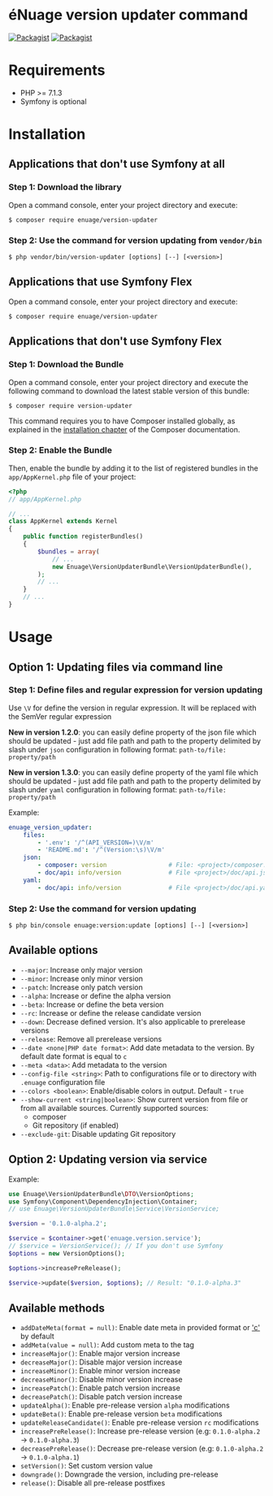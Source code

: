 éNuage version updater command
=======================

[![Packagist](https://img.shields.io/packagist/v/enuage/version-updater.svg)](https://packagist.org/packages/enuage/version-updater)
[![Packagist](https://img.shields.io/packagist/l/enuage/version-updater.svg)](https://packagist.org/packages/enuage/version-updater)

Requirements
============

- PHP >= 7.1.3
- Symfony is optional

Installation
============

Applications that don't use Symfony at all
----------------------------------

### Step 1: Download the library

Open a command console, enter your project directory and execute:

```console
$ composer require enuage/version-updater
```

### Step 2: Use the command for version updating from `vendor/bin`

```
$ php vendor/bin/version-updater [options] [--] [<version>]
```

Applications that use Symfony Flex
----------------------------------

Open a command console, enter your project directory and execute:

```console
$ composer require enuage/version-updater
```

Applications that don't use Symfony Flex
----------------------------------------

### Step 1: Download the Bundle

Open a command console, enter your project directory and execute the
following command to download the latest stable version of this bundle:

```console
$ composer require version-updater
```

This command requires you to have Composer installed globally, as explained
in the [installation chapter](https://getcomposer.org/doc/00-intro.md)
of the Composer documentation.

### Step 2: Enable the Bundle

Then, enable the bundle by adding it to the list of registered bundles
in the `app/AppKernel.php` file of your project:

```php
<?php
// app/AppKernel.php

// ...
class AppKernel extends Kernel
{
    public function registerBundles()
    {
        $bundles = array(
            // ...
            new Enuage\VersionUpdaterBundle\VersionUpdaterBundle(),
        );
        // ...
    }
    // ...
}
```

Usage
=====

## Option 1: Updating files via command line

### Step 1: Define files and regular expression for version updating

Use `\V` for define the version in regular expression. It will be replaced with the SemVer regular expression

**New in version 1.2.0**: you can easily define property of the json
file which should be updated - just add file path and path to the
property delimited by slash under `json` configuration in following
format: `path-to/file: property/path`

**New in version 1.3.0**: you can easily define property of the yaml
file which should be updated - just add file path and path to the
property delimited by slash under `yaml` configuration in following
format: `path-to/file: property/path`

Example:

```yml
enuage_version_updater:
    files:
        - '.env': '/^(API_VERSION=)\V/m'
        - 'README.md': '/^(Version:\s)\V/m'
    json:
        - composer: version                 # File: <project>/composer.json
        - doc/api: info/version             # File <project>/doc/api.json
    yaml:
        - doc/api: info/version             # File <project>/doc/api.yaml
```

### Step 2: Use the command for version updating

```
$ php bin/console enuage:version:update [options] [--] [<version>]
```

Available options
-----------------

- `--major`: Increase only major version
- `--minor`: Increase only minor version
- `--patch`: Increase only patch version
- `--alpha`: Increase or define the alpha version
- `--beta`: Increase or define the beta version
- `--rc`: Increase or define the release candidate version
- `--down`: Decrease defined version. It's also applicable to prerelease versions
- `--release`: Remove all prerelease versions
- `--date <none|PHP date format>`: Add date metadata to the version. By default date format is equal to `c`
- `--meta <data>`: Add metadata to the version
- `--config-file <string>`: Path to configurations file or to directory with `.enuage` configuration file
- `--colors <boolean>`: Enable/disable colors in output. Default - `true`
- `--show-current <string|boolean>`: Show current version from file or from all available sources. Currently supported
sources:
    - composer
    - Git repository (if enabled)
- `--exclude-git`: Disable updating Git repository

## Option 2: Updating version via service

Example:

```php
use Enuage\VersionUpdaterBundle\DTO\VersionOptions;
use Symfony\Component\DependencyInjection\Container;
// use Enuage\VersionUpdaterBundle\Service\VersionService;

$version = '0.1.0-alpha.2';

$service = $container->get('enuage.version.service');
// $service = VersionService(); // If you don't use Symfony
$options = new VersionOptions();

$options->increasePreRelease();

$service->update($version, $options); // Result: "0.1.0-alpha.3"
```

Available methods
-----------------

- `addDateMeta(format = null)`: Enable date meta in provided format or ['c'][1] by default
- `addMeta(value = null)`: Add custom meta to the tag
- `increaseMajor()`: Enable major version increase
- `decreaseMajor()`: Disable major version increase
- `increaseMinor()`: Enable minor version increase
- `decreaseMinor()`: Disable minor version increase
- `increasePatch()`: Enable patch version increase
- `decreasePatch()`: Disable patch version increase
- `updateAlpha()`: Enable pre-release version `alpha` modifications
- `updateBeta()`: Enable pre-release version `beta` modifications
- `updateReleaseCandidate()`: Enable pre-release version `rc` modifications
- `increasePreRelease()`: Increase pre-release version  (e.g: `0.1.0-alpha.2` -> `0.1.0-alpha.3`)
- `decreasePreRelease()`: Decrease pre-release version (e.g: `0.1.0-alpha.2` -> `0.1.0-alpha.1`)
- `setVersion()`: Set custom version value
- `downgrade()`: Downgrade the version, including pre-release
- `release()`: Disable all pre-release postfixes

[1]: https://www.php.net/manual/en/function.date.php
